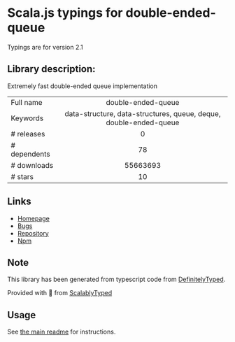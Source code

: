 
# Scala.js typings for double-ended-queue

Typings are for version 2.1

## Library description:
Extremely fast double-ended queue implementation

|                    |                 |
| ------------------ | :-------------: |
| Full name          | double-ended-queue |
| Keywords           | data-structure, data-structures, queue, deque, double-ended-queue |
| # releases         | 0 |
| # dependents       | 78 |
| # downloads        | 55663693 |
| # stars            | 10 |

## Links
- [Homepage](https://github.com/petkaantonov/deque)
- [Bugs](http://github.com/petkaantonov/deque/issues)
- [Repository](https://github.com/petkaantonov/deque)
- [Npm](https://www.npmjs.com/package/double-ended-queue)
    


## Note
This library has been generated from typescript code from [DefinitelyTyped](https://definitelytyped.org).

Provided with :purple_heart: from [ScalablyTyped](https://github.com/oyvindberg/ScalablyTyped)

## Usage
See [the main readme](../../readme.md) for instructions.


